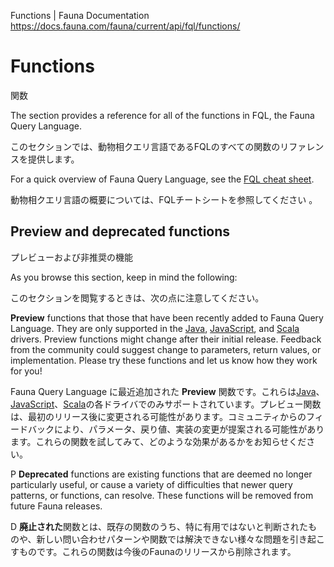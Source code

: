 Functions | Fauna Documentation
https://docs.fauna.com/fauna/current/api/fql/functions/

# Functions

関数

The section provides a reference for all of the functions in FQL, the Fauna Query Language.

このセクションでは、動物相クエリ言語であるFQLのすべての関数のリファレンスを提供します。

For a quick overview of Fauna Query Language, see the [FQL cheat sheet](https://docs.fauna.com/fauna/current/api/fql/cheat_sheet).

動物相クエリ言語の概要については、FQLチートシートを参照してください 。

## [](#preview-and-deprecated-functions)Preview and deprecated functions

プレビューおよび非推奨の機能

As you browse this section, keep in mind the following:

このセクションを閲覧するときは、次の点に注意してください。

**Preview** functions that those that have been recently added to Fauna Query Language. They are only supported in the [Java](https://docs.fauna.com/fauna/current/drivers/jvm), [JavaScript](https://docs.fauna.com/fauna/current/drivers/javascript), and [Scala](https://docs.fauna.com/fauna/current/drivers/jvm) drivers. Preview functions might change after their initial release. Feedback from the community could suggest change to parameters, return values, or implementation. Please try these functions and let us know how they work for you!

Fauna Query Language に最近追加された **Preview** 関数です。これらは[Java](https://docs.fauna.com/fauna/current/drivers/jvm)、[JavaScript](https://docs.fauna.com/fauna/current/drivers/javascript)、[Scala](https://docs.fauna.com/fauna/current/drivers/jvm)の各ドライバでのみサポートされています。プレビュー関数は、最初のリリース後に変更される可能性があります。コミュニティからのフィードバックにより、パラメータ、戻り値、実装の変更が提案される可能性があります。これらの関数を試してみて、どのような効果があるかをお知らせください。

P
**Deprecated** functions are existing functions that are deemed no longer particularly useful, or cause a variety of difficulties that newer query patterns, or functions, can resolve. These functions will be removed from future Fauna releases.

D
**廃止された**関数とは、既存の関数のうち、特に有用ではないと判断されたものや、新しい問い合わせパターンや関数では解決できない様々な問題を引き起こすものです。これらの関数は今後のFaunaのリリースから削除されます。


